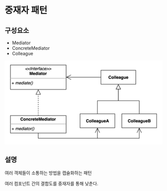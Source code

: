 # 중재자 패턴

## 구성요소

- Mediator
- ConcreteMediator
- Colleague

![](mediator.png)

## 설명
여러 객체들이 소통하는 방법을 캡슐화하는 패턴

여러 컴포넌트 간의 결합도를 중재자를 통해 낮춘다.


